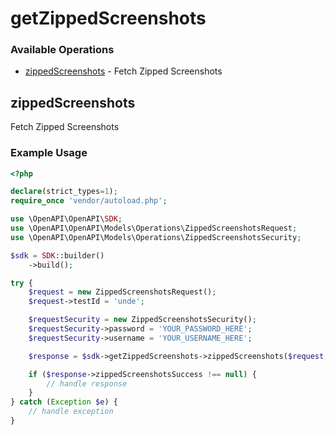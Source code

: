 # getZippedScreenshots

### Available Operations

* [zippedScreenshots](#zippedscreenshots) - Fetch Zipped Screenshots

## zippedScreenshots

Fetch Zipped Screenshots

### Example Usage

```php
<?php

declare(strict_types=1);
require_once 'vendor/autoload.php';

use \OpenAPI\OpenAPI\SDK;
use \OpenAPI\OpenAPI\Models\Operations\ZippedScreenshotsRequest;
use \OpenAPI\OpenAPI\Models\Operations\ZippedScreenshotsSecurity;

$sdk = SDK::builder()
    ->build();

try {
    $request = new ZippedScreenshotsRequest();
    $request->testId = 'unde';

    $requestSecurity = new ZippedScreenshotsSecurity();
    $requestSecurity->password = 'YOUR_PASSWORD_HERE';
    $requestSecurity->username = 'YOUR_USERNAME_HERE';

    $response = $sdk->getZippedScreenshots->zippedScreenshots($request, $requestSecurity);

    if ($response->zippedScreenshotsSuccess !== null) {
        // handle response
    }
} catch (Exception $e) {
    // handle exception
}
```
